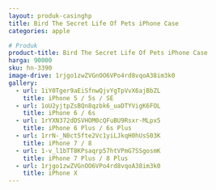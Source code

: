 ```yaml
---
layout: produk-casinghp
title: Bird The Secret Life Of Pets iPhone Case
categories: apple

# Produk
product-title: Bird The Secret Life Of Pets iPhone Case
harga: 90000
sku: hn-3390
image-drive: 1rjgo1zwZVGnOO6VPo4rd8vqoA38im3k0
gallery:
  - url: 1iY0Tger9aEiSfnwQjvYgTpVvX6ajBbZL
    title: iPhone 5 / 5s / SE
  - url: 1oU2yjtpZsBQn8qzbk6_uaDTYVigK6FOL
    title: iPhone 6 / 6s
  - url: 1rYXN372dDSVHOM0cQFuBU9Rsxr-MLpx5
    title: iPhone 6 Plus / 6s Plus
  - url: 1rrN-_N0ct5fte2Vc1yiLJkqH0hUsS03K
    title: iPhone 7 / 8
  - url: 1-v_l1bTT8KPsaqrp57htVPmG7SSgosmK
    title: iPhone 7 Plus / 8 Plus
  - url: 1rjgo1zwZVGnOO6VPo4rd8vqoA38im3k0
    title: iPhone X
---
```

